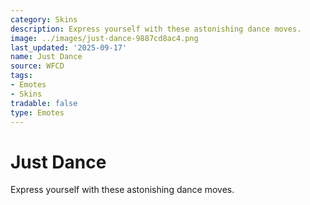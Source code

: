 ```yaml
---
category: Skins
description: Express yourself with these astonishing dance moves.
image: ../images/just-dance-9887cd8ac4.png
last_updated: '2025-09-17'
name: Just Dance
source: WFCD
tags:
- Emotes
- Skins
tradable: false
type: Emotes
---
```


# Just Dance

Express yourself with these astonishing dance moves.

